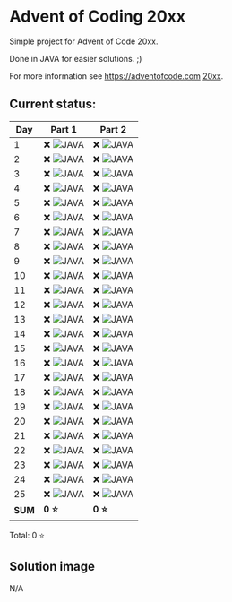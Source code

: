 # Advent of Coding 20xx

Simple project for Advent of Code 20xx.

Done in JAVA for easier solutions. ;)

For more information see https://adventofcode.com [20xx](https://adventofcode.com/20xx).

## Current status:

| Day     | Part 1                     | Part 2                          |
|---------|----------------------------|---------------------------------|
| 1       | ❌ ![JAVA](../img/java.png) | ❌ ![JAVA](../img/java.png)  |
| 2       | ❌ ![JAVA](../img/java.png) | ❌ ![JAVA](../img/java.png)  |
| 3       | ❌ ![JAVA](../img/java.png) | ❌ ![JAVA](../img/java.png)  |
| 4       | ❌ ![JAVA](../img/java.png) | ❌ ![JAVA](../img/java.png)  |
| 5       | ❌ ![JAVA](../img/java.png) | ❌ ![JAVA](../img/java.png)  |
| 6       | ❌ ![JAVA](../img/java.png) | ❌ ![JAVA](../img/java.png)  |
| 7       | ❌ ![JAVA](../img/java.png) | ❌ ![JAVA](../img/java.png)  |
| 8       | ❌ ![JAVA](../img/java.png) | ❌ ![JAVA](../img/java.png)  |
| 9       | ❌ ![JAVA](../img/java.png) | ❌ ![JAVA](../img/java.png)  |
| 10      | ❌ ![JAVA](../img/java.png) | ❌ ![JAVA](../img/java.png)  |
| 11      | ❌ ![JAVA](../img/java.png) | ❌ ![JAVA](../img/java.png)  |
| 12      | ❌ ![JAVA](../img/java.png) | ❌ ![JAVA](../img/java.png)  |
| 13      | ❌ ![JAVA](../img/java.png) | ❌ ![JAVA](../img/java.png)  |
| 14      | ❌ ![JAVA](../img/java.png) | ❌ ![JAVA](../img/java.png)  |
| 15      | ❌ ![JAVA](../img/java.png) | ❌ ![JAVA](../img/java.png)  |
| 16      | ❌ ![JAVA](../img/java.png) | ❌ ![JAVA](../img/java.png)  |
| 17      | ❌ ![JAVA](../img/java.png) | ❌ ![JAVA](../img/java.png)  |
| 18      | ❌ ![JAVA](../img/java.png) | ❌ ![JAVA](../img/java.png)  |
| 19      | ❌ ![JAVA](../img/java.png) | ❌ ![JAVA](../img/java.png)  |
| 20      | ❌ ![JAVA](../img/java.png) | ❌ ![JAVA](../img/java.png)  |
| 21      | ❌ ![JAVA](../img/java.png) | ❌ ![JAVA](../img/java.png)  |
| 22      | ❌ ![JAVA](../img/java.png) | ❌ ![JAVA](../img/java.png)  |
| 23      | ❌ ![JAVA](../img/java.png) | ❌ ![JAVA](../img/java.png)  |
| 24      | ❌ ![JAVA](../img/java.png) | ❌ ![JAVA](../img/java.png)  |
| 25      | ❌ ![JAVA](../img/java.png) | ❌ ![JAVA](../img/java.png)  |
| **SUM** | **0 ⭐**                    | **0 ⭐**                         |

Total: 0 ⭐

## Solution image
N/A
